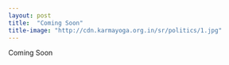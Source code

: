 ```yaml
---
layout: post
title:  "Coming Soon"
title-image: "http://cdn.karmayoga.org.in/sr/politics/1.jpg"
---
```

Coming Soon
